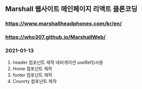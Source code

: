 ## Marshall 웹사이트 메인페이지 리액트 클론코딩 
### https://www.marshallheadphones.com/kr/en/
### https://who307.github.io/MarshallWeb/
### 2021-01-13
1. header 컴포넌트 제작 네비게이션 useRef()사용
2. Home 컴포넌트 제작
3. footer 컴포넌트 제작
4. Counrty 컴포넌트 제작
